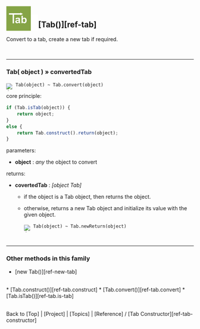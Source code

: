 <a name="top" ></a>

<img src="../img/tab-logo128.png" alt="Tab logo" align="left" style="float:left; margin-top:-22px;" height="66" /><img src="../img/1x1.png" align="left" style="float:left;" height="44" width="20" />
## [Tab()][ref-tab]

Convert to a tab, create a new tab if required.

<br />

---
### Tab( object ) » convertedTab

<img class="emoji" title=":bulb:" alt=":bulb:" src="https://github.global.ssl.fastly.net/images/icons/emoji/bulb.png" height="20" width="20" align="left" style="float:left; margin-top:5px;"><img src="../img/1x1.png" align="left" style="float:left;" height="10" width="5" />

````
Tab(object) ~ Tab.convert(object)
````

core principle:

````javascript
if (Tab.isTab(object)) {
    return object;
}
else {
    return Tab.construct().return(object);
}
````

parameters:
*   **object** : *any*
    the object to convert

returns:
*   **covertedTab** : *[object Tab]*
    
    *   if the object is a Tab object, then returns the object.
    *   otherwise, returns a new Tab object and initialize its value with the given object.

        <img class="emoji" title=":bulb:" alt=":bulb:" src="https://github.global.ssl.fastly.net/images/icons/emoji/bulb.png" height="20" width="20" align="left" style="float:left; margin-top:5px;"><img src="../img/1x1.png" align="left" style="float:left;" height="10" width="5" />

        ````
        Tab(object) ~ Tab.newReturn(object)
        ````

<br />

---
### Other methods in this family

*   [new Tab()][ref-new-tab]
<br />
*   [Tab.construct()][ref-tab.construct]
*   [Tab.convert()][ref-tab.convert]
*   [Tab.isTab()][ref-tab.is-tab]



<br /> Back to [Top] | [Project] | [Topics] | [Reference] / [Tab Constructor][ref-tab-constructor] <br />
